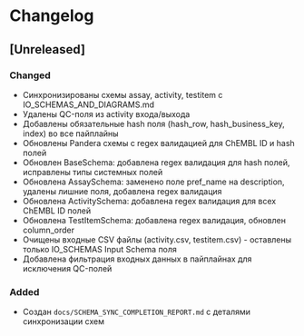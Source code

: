 # Changelog

## [Unreleased]

### Changed
- Синхронизированы схемы assay, activity, testitem с IO_SCHEMAS_AND_DIAGRAMS.md
- Удалены QC-поля из activity входа/выхода
- Добавлены обязательные hash поля (hash_row, hash_business_key, index) во все пайплайны
- Обновлены Pandera схемы с regex валидацией для ChEMBL ID и hash полей
- Обновлен BaseSchema: добавлена regex валидация для hash полей, исправлены типы системных полей
- Обновлена AssaySchema: заменено поле pref_name на description, удалены лишние поля, добавлена regex валидация
- Обновлена ActivitySchema: добавлена regex валидация для всех ChEMBL ID полей
- Обновлена TestItemSchema: добавлена regex валидация, обновлен column_order
- Очищены входные CSV файлы (activity.csv, testitem.csv) - оставлены только IO_SCHEMAS Input Schema поля
- Добавлена фильтрация входных данных в пайплайнах для исключения QC-полей

### Added
- Создан `docs/SCHEMA_SYNC_COMPLETION_REPORT.md` с деталями синхронизации схем
